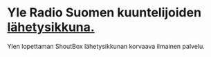 # Yle Radio Suomen kuuntelijoiden <a href="https://lahetysikkuna.wordpress.com">lähetysikkuna.</a> 
Ylen lopettaman ShoutBox lähetysikkunan korvaava ilmainen palvelu. 
